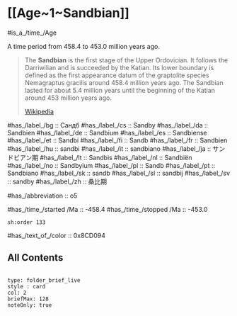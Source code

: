 # [[Age~1~Sandbian]] 

#is_a_/time_/Age 

A time period from 458.4 to 453.0 million years ago. 

> The **Sandbian** is the first stage of the Upper Ordovician. It follows the Darriwilian and is succeeded by the Katian. Its lower boundary is defined as the first appearance datum of the graptolite species Nemagraptus gracilis around 458.4 million years ago. The Sandbian lasted for about 5.4 million years until the beginning of the Katian around 453 million years ago.
>
> [Wikipedia](https://en.wikipedia.org/wiki/Sandbian)

#has_/label_/bg  :: Сандб
#has_/label_/cs  :: Sandby
#has_/label_/da  :: Sandbien
#has_/label_/de  :: Sandbium
#has_/label_/es  :: Sandbiense
#has_/label_/et  :: Sandbi
#has_/label_/fi  :: Sandb
#has_/label_/fr  :: Sandbien
#has_/label_/hu  :: sandbi
#has_/label_/it  :: sandbiano
#has_/label_/ja  :: サンドビアン期
#has_/label_/lt  :: Sandbis
#has_/label_/nl  :: Sandbiën
#has_/label_/no  :: Sandbyium
#has_/label_/pl  :: Sandb
#has_/label_/pt  :: Sandbiano
#has_/label_/sk  :: sandb
#has_/label_/sl  :: sandbij
#has_/label_/sv  :: sandby
#has_/label_/zh  :: 桑比期

#has_/abbreviation :: o5

#has_/time_/started /Ma :: -458.4 
#has_/time_/stopped /Ma :: -453.0 

    sh:order 133 

#has_/text_of_/color :: 0x8CD094

## All Contents

```folderv
```

```ccard
type: folder_brief_live
style : card
col: 2
briefMax: 128
noteOnly: true
```


